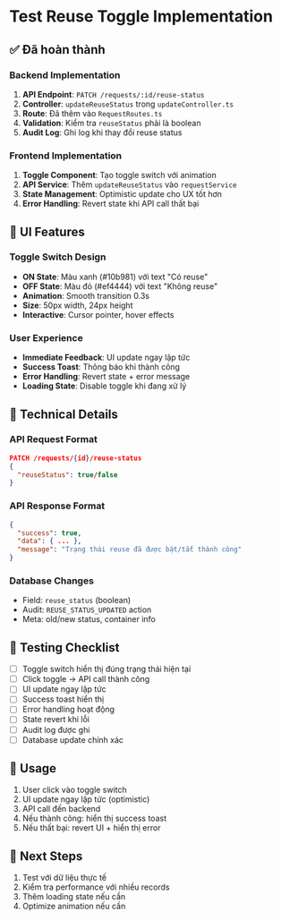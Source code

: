# Test Reuse Toggle Implementation

## ✅ Đã hoàn thành

### Backend Implementation
1. **API Endpoint**: `PATCH /requests/:id/reuse-status`
2. **Controller**: `updateReuseStatus` trong `updateController.ts`
3. **Route**: Đã thêm vào `RequestRoutes.ts`
4. **Validation**: Kiểm tra `reuseStatus` phải là boolean
5. **Audit Log**: Ghi log khi thay đổi reuse status

### Frontend Implementation
1. **Toggle Component**: Tạo toggle switch với animation
2. **API Service**: Thêm `updateReuseStatus` vào `requestService`
3. **State Management**: Optimistic update cho UX tốt hơn
4. **Error Handling**: Revert state khi API call thất bại

## 🎨 UI Features

### Toggle Switch Design
- **ON State**: Màu xanh (#10b981) với text "Có reuse"
- **OFF State**: Màu đỏ (#ef4444) với text "Không reuse"
- **Animation**: Smooth transition 0.3s
- **Size**: 50px width, 24px height
- **Interactive**: Cursor pointer, hover effects

### User Experience
- **Immediate Feedback**: UI update ngay lập tức
- **Success Toast**: Thông báo khi thành công
- **Error Handling**: Revert state + error message
- **Loading State**: Disable toggle khi đang xử lý

## 🔧 Technical Details

### API Request Format
```json
PATCH /requests/{id}/reuse-status
{
  "reuseStatus": true/false
}
```

### API Response Format
```json
{
  "success": true,
  "data": { ... },
  "message": "Trạng thái reuse đã được bật/tắt thành công"
}
```

### Database Changes
- Field: `reuse_status` (boolean)
- Audit: `REUSE_STATUS_UPDATED` action
- Meta: old/new status, container info

## 🧪 Testing Checklist

- [ ] Toggle switch hiển thị đúng trạng thái hiện tại
- [ ] Click toggle → API call thành công
- [ ] UI update ngay lập tức
- [ ] Success toast hiển thị
- [ ] Error handling hoạt động
- [ ] State revert khi lỗi
- [ ] Audit log được ghi
- [ ] Database update chính xác

## 📝 Usage

1. User click vào toggle switch
2. UI update ngay lập tức (optimistic)
3. API call đến backend
4. Nếu thành công: hiển thị success toast
5. Nếu thất bại: revert UI + hiển thị error

## 🎯 Next Steps

1. Test với dữ liệu thực tế
2. Kiểm tra performance với nhiều records
3. Thêm loading state nếu cần
4. Optimize animation nếu cần

